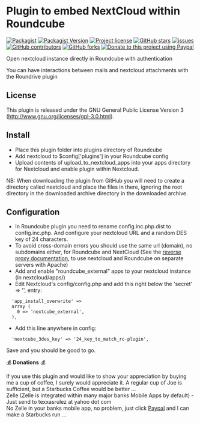 # Plugin to embed NextCloud within Roundcube

[![Packagist](https://img.shields.io/packagist/dt/texxasrulez/nextcloud?style=plastic&labelColor=blue&color=gold)](https://packagist.org/packages/texxasrulez/nextcloud)
[![Packagist Version](https://img.shields.io/packagist/v/texxasrulez/nextcloud?style=plastic&logo=packagist&logoColor=white&labelColor=blue&color=limegreen)](https://packagist.org/packages/texxasrulez/nextcloud)
[![Project license](https://img.shields.io/github/license/texxasrulez/nextcloud?style=plastic&labelColor=blue&color=coral)](https://github.com/texxasrulez/nextcloud/LICENSE)
[![GitHub stars](https://img.shields.io/github/stars/texxasrulez/nextcloud?style=plastic&logo=github&labelColor=blue&color=deepskyblue)](https://github.com/texxasrulez/nextcloud/stargazers)
[![issues](https://img.shields.io/github/issues/texxasrulez/nextcloud?style=plastic&labelColor=blue&color=aqua)](https://github.com/texxasrulez/nextcloud/issues)
[![GitHub contributors](https://img.shields.io/github/contributors/texxasrulez/nextcloud?style=plastic&logo=github&logoColor=white&labelColor=blue&color=orchid)](https://github.com/texxasrulez/nextcloud/graphs/contributors)
[![GitHub forks](https://img.shields.io/github/forks/texxasrulez/nextcloud?style=plastic&logo=github&logoColor=white&labelColor=blue&color=darkorange)](https://github.com/texxasrulez/nextcloud/forks)
[![Donate to this project using Paypal](https://img.shields.io/badge/paypal-money_please-blue.svg?style=plastic&labelColor=blue&color=forestgreen&logo=paypal)](https://www.paypal.me/texxasrulez)

Open nextcloud instance directly in Roundcube with authentication

You can have interactions between mails and nextcloud attachments with the Roundrive plugin

License
-------

This plugin is released under the GNU General Public License Version 3
(http://www.gnu.org/licenses/gpl-3.0.html).

Install
-------

* Place this plugin folder into plugins directory of Roundcube
* Add nextcloud to $config['plugins'] in your Roundcube config
* Upload contents of upload_to_nextcloud_apps into your apps directory for Nextcloud and enable plugin within Nextcloud.


NB: When downloading the plugin from GitHub you will need to create a
directory called nextcloud and place the files in there,
ignoring the root directory in the downloaded archive directory in the
downloaded archive.

Configuration
-------------

* In Roundcube plugin you need to rename config.inc.php.dist to config.inc.php. And configure your nextcloud URL and a random DES key of 24 characters.
* To avoid cross-domain errors you should use the same url (domain), no subdomains either, for Roundcube and NextCloud (See the [reverse proxy documentation](reverseproxy.md), to use nextcloud and Roundcube on separate servers with Apache)
* Add and enable "roundcube_external" apps to your nextcloud instance (in nextcloud/apps/)
* Edit Nextcloud's config/config.php and add this right below the 'secret' => '', entry:
```
  'app_install_overwrite' => 
  array (
    0 => 'nextcube_external',
  ),
```
* Add this line anywhere in config:
```
  'nextcube_3des_key' => '24_key_to_match_rc-plugin',
```

Save and you should be good to go.

:moneybag: **Donations** :moneybag:

If you use this plugin and would like to show your appreciation by buying me a cup of coffee, I surely would appreciate it. A regular cup of Joe is sufficient, but a Starbucks Coffee would be better ... \
Zelle (Zelle is integrated within many major banks Mobile Apps by default) - Just send to texxasrulez at yahoo dot com \
No Zelle in your banks mobile app, no problem, just click [Paypal](https://paypal.me/texxasrulez?locale.x=en_US) and I can make a Starbucks run ...

